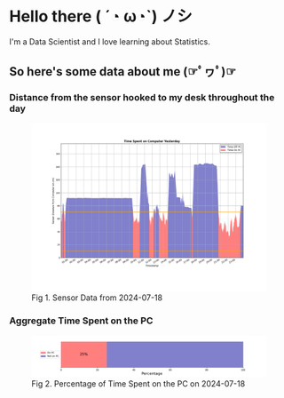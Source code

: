 
# Hello there ( ´◔ ω◔`) ノシ

I'm a Data Scientist and I love learning about Statistics.

## So here's some data about me (☞ﾟヮﾟ)☞


### Distance from the sensor hooked to my desk throughout the day
<figure>
  <picture>
    <source media="(prefers-color-scheme: dark)" srcset="Pi/readme/graphs/lineplot/dark-plot-2024-07-18.png">
    <source media="(prefers-color-scheme: light)" srcset="Pi/readme/graphs/lineplot/light-plot-2024-07-18.png">
    <img alt="Shows a black logo in light color mode and a white one in dark color mode." src="Pi/readme/graphs/lineplot/light-plot-2024-07-18.png">
  </picture>
  <figcaption>Fig 1. Sensor Data from 2024-07-18</figcaption>
</figure>



### Aggregate Time Spent on the PC
<figure>
  <picture>
    <source media="(prefers-color-scheme: dark)" srcset="Pi/readme/graphs/barplot/dark-plot-2024-07-18.png">
    <source media="(prefers-color-scheme: light)" srcset="Pi/readme/graphs/barplot/light-plot-2024-07-18.png">
    <img alt="Shows a black logo in light color mode and a white one in dark color mode." src="Pi/readme/graphs/barplot/light-plot-2024-07-18.png">
  </picture>
  <figcaption>Fig 2. Percentage of Time Spent on the PC on 2024-07-18</figcaption>
</figure>
